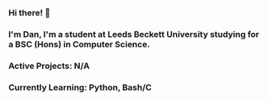 ### Hi there! 👋

<!--
**DarkkGH/DarkkGH** is a ✨ _special_ ✨ repository because its `README.md` (this file) appears on your GitHub profile.

Here are some ideas to get you started:

- 🔭 I’m currently working on ...
- 🌱 I’m currently learning ...
- 👯 I’m looking to collaborate on ...
- 🤔 I’m looking for help with ...
- 💬 Ask me about ...
- 📫 How to reach me: ...
- 😄 Pronouns: ...
- ⚡ Fun fact: ...
-->

### I'm Dan, I'm a student at Leeds Beckett University studying for a BSC (Hons) in Computer Science.

### Active Projects: N/A

### Currently Learning: Python, Bash/C
